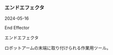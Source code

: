 <article id="エンドエフェクタ">

### エンドエフェクタ

<p class="st_update_header">2024-05-16</p>
<p class="st_name_header_en">End Effector</p>
<p class="st_name_header_jp">エンドエフェクタ</p>
<div class="article_explanation">ロボットアームの末端に取り付けられる作業用ツール。</div>
</article>
